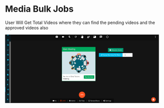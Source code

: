 # Media Bulk Jobs

User Will Get Total Videos where they can find the pending videos and the approved videos also

![](../../.gitbook/assets/image%20%28174%29.png)

